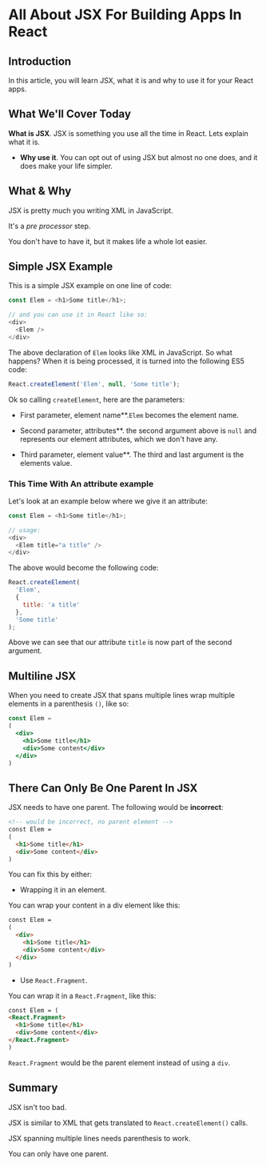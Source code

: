 # All About JSX For Building Apps In React

## Introduction

In this article, you will learn JSX, what it is and why to use it for your React apps.

## What We'll Cover Today

**What is JSX**. JSX is something you use all the time in React. Lets explain what it is.

- **Why use it**. You can opt out of using JSX but almost no one does, and it does make your life simpler.

## What & Why

JSX is pretty much you writing XML in JavaScript.

It's a _pre processor_ step.

You don't have to have it, but it makes life a whole lot easier.

## Simple JSX Example

This is a simple JSX example on one line of code:

```js
const Elem = <h1>Some title</h1>;

// and you can use it in React like so:
<div>
  <Elem />
</div>
```

The above declaration of `Elem` looks like XML in JavaScript. So what happens? When it is being processed, it is turned into the following ES5 code:

```js
React.createElement('Elem', null, 'Some title');
```

Ok so calling `createElement`, here are the parameters:

* First parameter, element name**.`Elem` becomes the element name.

* Second parameter, attributes**. the second argument above is `null` and represents our element attributes, which we don't have any.

* Third parameter, element value**. The third and last argument is the elements value.

### This Time With An attribute example

Let's look at an example below where we give it an attribute:

```js
const Elem = <h1>Some title</h1>;

// usage:
<div>
  <Elem title="a title" />
</div>
```

The above would become the following code:

```js
React.createElement(
  'Elem', 
  { 
    title: 'a title' 
  }, 
  'Some title'
);
```

Above we can see that our attribute `title` is now part of the second argument.

## Multiline JSX

When you need to create JSX that spans multiple lines wrap multiple elements in a parenthesis `()`, like so:

```jsx
const Elem =
(
  <div>
    <h1>Some title</h1>
    <div>Some content</div>
  </div>
)
```

## There Can Only Be One Parent In JSX

JSX needs to have one parent. The following would be **incorrect**:

```html
<!-- would be incorrect, no parent element -->
const Elem =
(
  <h1>Some title</h1>
  <div>Some content</div>
)
```

You can fix this by either:

* Wrapping it in an element.

You can wrap your content in a div element like this:

```html
const Elem =
(
  <div>
    <h1>Some title</h1>
    <div>Some content</div>
  </div>
)
```

* Use `React.Fragment`.

You can wrap it in a `React.Fragment`, like this:

```html
const Elem = (
<React.Fragment>
  <h1>Some title</h1>
  <div>Some content</div>
</React.Fragment>
)
```

`React.Fragment` would be the parent element instead of using a `div`.

## Summary

JSX isn't too bad.

JSX is similar to XML that gets translated to `React.createElement()` calls.

JSX spanning multiple lines needs parenthesis to work.

You can only have one parent.

